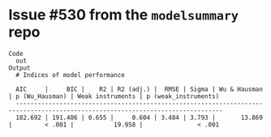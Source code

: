 # Issue #530 from the `modelsummary` repo

    Code
      out
    Output
      # Indices of model performance
      
      AIC     |     BIC |    R2 | R2 (adj.) |  RMSE | Sigma | Wu & Hausman | p (Wu_Hausman) | Weak instruments | p (weak_instruments)
      -------------------------------------------------------------------------------------------------------------------------------
      182.692 | 191.486 | 0.655 |     0.604 | 3.484 | 3.793 |       13.869 |         < .001 |           19.958 |               < .001

